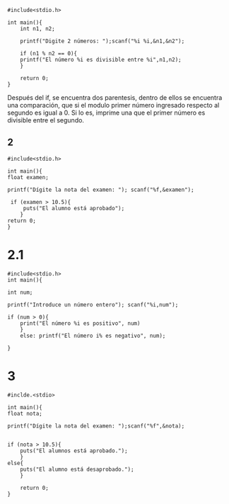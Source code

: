 	#include<stdio.h>
	
	int main(){
		int n1, n2;
		
		printf("Digite 2 números: ");scanf("%i %i,&n1,&n2");
		
		if (n1 % n2 == 0){
		printf("El número %i es divisible entre %i",n1,n2);
		}
		
		return 0;
	}

Después del if, se encuentra dos parentesis, dentro de ellos se encuentra una comparación, que si el modulo primer número ingresado respecto al segundo es igual a 0. Si lo es, imprime una que el primer número es divisible entre el segundo.

## 2
	#include<stdio.h>
	
	int main(){
	float examen;
	
	printf("Dígite la nota del examen: "); scanf("%f,&examen");

	 if (examen > 10.5){
		 puts("El alumno está aprobado");
		}
	return 0;
	}


# 2.1
	#include<stdio.h>
	int main(){
	
	int num;
	
	printf("Introduce un número entero"); scanf("%i,num");

	if (num > 0){
		print("El número %i es positivo", num)
		}
		else: printf("El número i% es negativo", num);
	
	}

# 3
	#inclde.<stdio>
	
	int main(){
	float nota;

	printf("Dígite la nota del examen: ");scanf("%f",&nota);
	

	if (nota > 10.5){
		puts("El alumnos está aprobado.");
		}
	else{
		puts("El alumno está desaprobado.");
		}

		return 0;
	}